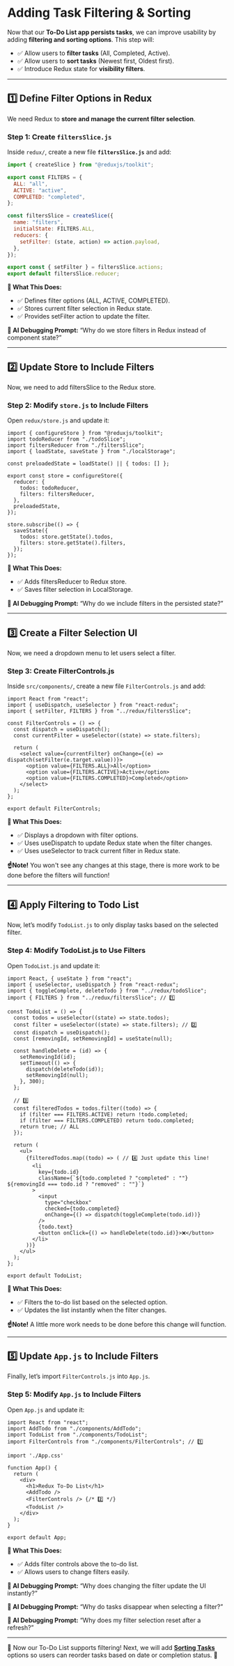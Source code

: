 # **Adding Task Filtering & Sorting**

Now that our **To-Do List app persists tasks**, we can improve usability by adding **filtering and sorting options**. This step will:  
- ✅ Allow users to **filter tasks** (All, Completed, Active).  
- ✅ Allow users to **sort tasks** (Newest first, Oldest first).  
- ✅ Introduce Redux state for **visibility filters**.  

---

## **1️⃣ Define Filter Options in Redux**
We need Redux to **store and manage the current filter selection**.

### **Step 1: Create `filtersSlice.js`**
Inside `redux/`, create a new file **`filtersSlice.js`** and add:

```js
import { createSlice } from "@reduxjs/toolkit";

export const FILTERS = {
  ALL: "all",
  ACTIVE: "active",
  COMPLETED: "completed",
};

const filtersSlice = createSlice({
  name: "filters",
  initialState: FILTERS.ALL,
  reducers: {
    setFilter: (state, action) => action.payload,
  },
});

export const { setFilter } = filtersSlice.actions;
export default filtersSlice.reducer;
```

**📌 What This Does:**
- ✅ Defines filter options (ALL, ACTIVE, COMPLETED).
- ✅ Stores current filter selection in Redux state.
- ✅ Provides setFilter action to update the filter.

**📌 AI Debugging Prompt:** “Why do we store filters in Redux instead of component state?”

---

## 2️⃣ Update Store to Include Filters

Now, we need to add filtersSlice to the Redux store.

### Step 2: Modify `store.js` to Include Filters

Open `redux/store.js` and update it:

```JS
import { configureStore } from "@reduxjs/toolkit";
import todoReducer from "./todoSlice";
import filtersReducer from "./filtersSlice";
import { loadState, saveState } from "./localStorage";

const preloadedState = loadState() || { todos: [] };

export const store = configureStore({
  reducer: {
    todos: todoReducer,
    filters: filtersReducer,
  },
  preloadedState, 
});

store.subscribe(() => {
  saveState({
    todos: store.getState().todos,
    filters: store.getState().filters,
  });
});
```

**📌 What This Does:**
- ✅ Adds filtersReducer to Redux store.
- ✅ Saves filter selection in LocalStorage.

**📌 AI Debugging Prompt:** “Why do we include filters in the persisted state?”

---

## 3️⃣ Create a Filter Selection UI

Now, we need a dropdown menu to let users select a filter.

### Step 3: Create FilterControls.js

Inside `src/components/`, create a new file `FilterControls.js` and add:

```JS
import React from "react";
import { useDispatch, useSelector } from "react-redux";
import { setFilter, FILTERS } from "../redux/filtersSlice";

const FilterControls = () => {
  const dispatch = useDispatch();
  const currentFilter = useSelector((state) => state.filters);

  return (
    <select value={currentFilter} onChange={(e) => dispatch(setFilter(e.target.value))}>
      <option value={FILTERS.ALL}>All</option>
      <option value={FILTERS.ACTIVE}>Active</option>
      <option value={FILTERS.COMPLETED}>Completed</option>
    </select>
  );
};

export default FilterControls;
```

**📌 What This Does:**
- ✅ Displays a dropdown with filter options.
- ✅ Uses useDispatch to update Redux state when the filter changes.
- ✅ Uses useSelector to track current filter in Redux state.

**☝️Note!** You won't see any changes at this stage, there is more work to be done before the filters will function!

---

## 4️⃣ Apply Filtering to Todo List

Now, let’s modify `TodoList.js` to only display tasks based on the selected filter.

### Step 4: Modify TodoList.js to Use Filters

Open `TodoList.js` and update it:

```JS
import React, { useState } from "react";
import { useSelector, useDispatch } from "react-redux";
import { toggleComplete, deleteTodo } from "../redux/todoSlice";
import { FILTERS } from "../redux/filtersSlice"; // 1️⃣

const TodoList = () => {
  const todos = useSelector((state) => state.todos); 
  const filter = useSelector((state) => state.filters); // 2️⃣
  const dispatch = useDispatch();
  const [removingId, setRemovingId] = useState(null);

  const handleDelete = (id) => {
    setRemovingId(id);
    setTimeout(() => {
      dispatch(deleteTodo(id));
      setRemovingId(null);
    }, 300);
  };

  // 3️⃣
  const filteredTodos = todos.filter((todo) => {
    if (filter === FILTERS.ACTIVE) return !todo.completed;
    if (filter === FILTERS.COMPLETED) return todo.completed;
    return true; // ALL
  });

  return (
    <ul>
      {filteredTodos.map((todo) => ( // 4️⃣ Just update this line!
        <li
          key={todo.id}
          className={`${todo.completed ? "completed" : ""} ${removingId === todo.id ? "removed" : ""}`}
        >
          <input
            type="checkbox"
            checked={todo.completed}
            onChange={() => dispatch(toggleComplete(todo.id))}
          />
          {todo.text}
          <button onClick={() => handleDelete(todo.id)}>❌</button>
        </li>
      ))}
    </ul>
  );
};

export default TodoList;
```

**📌 What This Does:**
- ✅ Filters the to-do list based on the selected option.
- ✅ Updates the list instantly when the filter changes.

**☝️Note!** A little more work needs to be done before this change will function. 

---

## 5️⃣ Update `App.js` to Include Filters

Finally, let’s import `FilterControls.js` into `App.js`.

### Step 5: Modify `App.js` to Include Filters

Open `App.js` and update it:

```JS
import React from "react";
import AddTodo from "./components/AddTodo";
import TodoList from "./components/TodoList";
import FilterControls from "./components/FilterControls"; // 1️⃣

import './App.css'

function App() {
  return (
    <div>
      <h1>Redux To-Do List</h1>
      <AddTodo />
      <FilterControls /> {/* 2️⃣ */}
      <TodoList />
    </div>
  );
}

export default App;
```

**📌 What This Does:**
- ✅ Adds filter controls above the to-do list.
- ✅ Allows users to change filters easily.

**📌 AI Debugging Prompt:** “Why does changing the filter update the UI instantly?”

**📌 AI Debugging Prompt:** “Why do tasks disappear when selecting a filter?”

**📌 AI Debugging Prompt:** “Why does my filter selection reset after a refresh?”

---

🚀 Now our To-Do List supports filtering! Next, we will add **[Sorting Tasks](7-sorting.md)** options so users can reorder tasks based on date or completion status. 🚀
